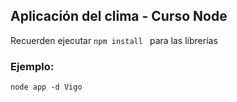 ## Aplicación del clima - Curso Node

Recuerden ejecutar ```npm install ``` para las librerías

### Ejemplo:

```
node app -d Vigo
```